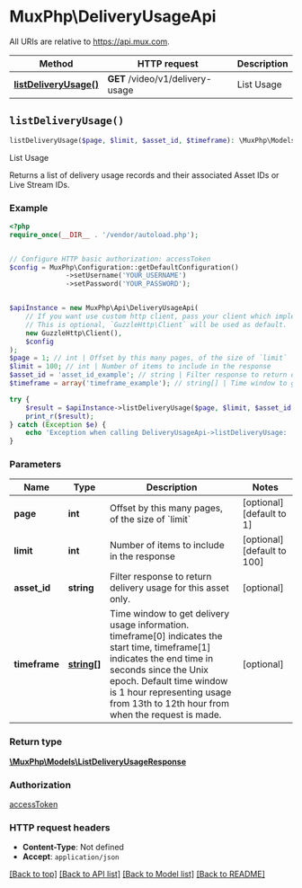 # MuxPhp\DeliveryUsageApi

All URIs are relative to https://api.mux.com.

Method | HTTP request | Description
------------- | ------------- | -------------
[**listDeliveryUsage()**](DeliveryUsageApi.md#listDeliveryUsage) | **GET** /video/v1/delivery-usage | List Usage


## `listDeliveryUsage()`

```php
listDeliveryUsage($page, $limit, $asset_id, $timeframe): \MuxPhp\Models\ListDeliveryUsageResponse
```

List Usage

Returns a list of delivery usage records and their associated Asset IDs or Live Stream IDs.

### Example

```php
<?php
require_once(__DIR__ . '/vendor/autoload.php');


// Configure HTTP basic authorization: accessToken
$config = MuxPhp\Configuration::getDefaultConfiguration()
              ->setUsername('YOUR_USERNAME')
              ->setPassword('YOUR_PASSWORD');


$apiInstance = new MuxPhp\Api\DeliveryUsageApi(
    // If you want use custom http client, pass your client which implements `GuzzleHttp\ClientInterface`.
    // This is optional, `GuzzleHttp\Client` will be used as default.
    new GuzzleHttp\Client(),
    $config
);
$page = 1; // int | Offset by this many pages, of the size of `limit`
$limit = 100; // int | Number of items to include in the response
$asset_id = 'asset_id_example'; // string | Filter response to return delivery usage for this asset only.
$timeframe = array('timeframe_example'); // string[] | Time window to get delivery usage information. timeframe[0] indicates the start time, timeframe[1] indicates the end time in seconds since the Unix epoch. Default time window is 1 hour representing usage from 13th to 12th hour from when the request is made.

try {
    $result = $apiInstance->listDeliveryUsage($page, $limit, $asset_id, $timeframe);
    print_r($result);
} catch (Exception $e) {
    echo 'Exception when calling DeliveryUsageApi->listDeliveryUsage: ', $e->getMessage(), PHP_EOL;
}
```

### Parameters

Name | Type | Description  | Notes
------------- | ------------- | ------------- | -------------
 **page** | **int**| Offset by this many pages, of the size of &#x60;limit&#x60; | [optional] [default to 1]
 **limit** | **int**| Number of items to include in the response | [optional] [default to 100]
 **asset_id** | **string**| Filter response to return delivery usage for this asset only. | [optional]
 **timeframe** | [**string[]**](../Model/string.md)| Time window to get delivery usage information. timeframe[0] indicates the start time, timeframe[1] indicates the end time in seconds since the Unix epoch. Default time window is 1 hour representing usage from 13th to 12th hour from when the request is made. | [optional]

### Return type

[**\MuxPhp\Models\ListDeliveryUsageResponse**](../Model/ListDeliveryUsageResponse.md)

### Authorization

[accessToken](../../README.md#accessToken)

### HTTP request headers

- **Content-Type**: Not defined
- **Accept**: `application/json`

[[Back to top]](#) [[Back to API list]](../../README.md#endpoints)
[[Back to Model list]](../../README.md#models)
[[Back to README]](../../README.md)
